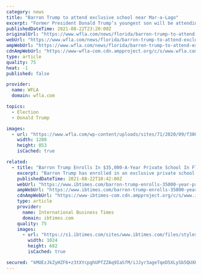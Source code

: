 ```yaml
---
category: news
title: "Barron Trump to attend exclusive school near Mar-a-Lago"
excerpt: "Former President Donald Trump’s youngest son will be attending an exclusive private school not far from Mar-a-Lago."
publishedDateTime: 2021-08-22T23:20:00Z
originalUrl: "https://www.wfla.com/news/florida/barron-trump-to-attend-exclusive-school-near-mar-a-lago/"
webUrl: "https://www.wfla.com/news/florida/barron-trump-to-attend-exclusive-school-near-mar-a-lago/"
ampWebUrl: "https://www.wfla.com/news/florida/barron-trump-to-attend-exclusive-school-near-mar-a-lago/amp/"
cdnAmpWebUrl: "https://www-wfla-com.cdn.ampproject.org/c/s/www.wfla.com/news/florida/barron-trump-to-attend-exclusive-school-near-mar-a-lago/amp/"
type: article
quality: 75
heat: -1
published: false

provider:
  name: WFLA
  domain: wfla.com

topics:
  - Election
  - Donald Trump

images:
  - url: "https://www.wfla.com/wp-content/uploads/sites/71/2020/09/f300b8566eae4af493661323e5929de8.jpg?w=1280"
    width: 1280
    height: 853
    isCached: true

related:
  - title: "Barron Trump Enrolls In $35,000-A-Year Private School In Florida"
    excerpt: "Barron Trump has enrolled in an exclusive private school in Palm Beach, Florida, for the new school year. A spokesperson for Oxbridge Academy announced earlier this week that Melania and Donald Trump's 15-year-old son has enrolled in the elite school as part of the class of 2024,"
    publishedDateTime: 2021-08-22T10:42:00Z
    webUrl: "https://www.ibtimes.com/barron-trump-enrolls-35000-year-private-school-florida-3278565"
    ampWebUrl: "https://www.ibtimes.com/barron-trump-enrolls-35000-year-private-school-florida-3278565?amp=1"
    cdnAmpWebUrl: "https://www-ibtimes-com.cdn.ampproject.org/c/s/www.ibtimes.com/barron-trump-enrolls-35000-year-private-school-florida-3278565?amp=1"
    type: article
    provider:
      name: International Business Times
      domain: ibtimes.com
    quality: 75
    images:
      - url: "https://s1.ibtimes.com/sites/www.ibtimes.com/files/styles/full/public/2020/10/02/donald-and-melania-trump-have-tested-positive-for.jpg"
        width: 1024
        height: 682
        isCached: true

secured: "kMUEzJkZyHZF6+z3tXYcpghUPfZZAq9IaSfM/iJJyr3ageTqeD5XLySb5QUXKYWsW6NiwoKzxZKinVkMHIWi/7w++xnQZ4jv6ttTx1e8qGjVQN/QpQWO4MrsHVUi9lXMTlTvzlOPgM5c4cFAl83j0CYvmtqcH0uwXUCLMd1a4lp9T6UI3FTYEnOMw122ki9hRInJByqFWTX88TfEakoOW9G0wOO++MqzXUnFH+vHAzWRC4MLMdFMk1r4sSYttY90C11CyNsSt+L3KPfXNufHzSSe7EMzGTZ0vBX31FDV6EuBEf5/qjOoVKyJY7RVzCvFY1gJ+b5euigHusb0u2x+Rns9HJpge9BhUutAPjhxEgc=;EJ761y5auKYB2g+TXZwCFw=="
---
```


